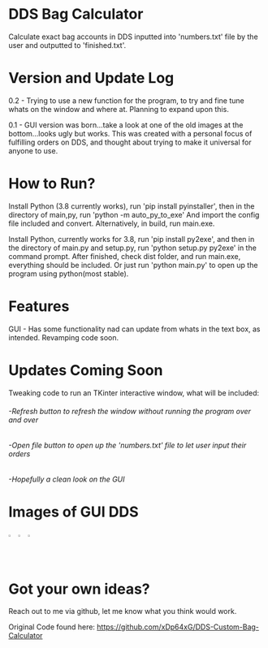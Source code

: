 # DDS Bag Calculator
 Calculate exact bag accounts in DDS inputted into 'numbers.txt' file by the user and outputted to 'finished.txt'.

# Version and Update Log
 0.2 - Trying to use a new function for the program, to try and fine tune whats on the window and where at. Planning to expand upon this.

 0.1 - GUI version was born...take a look at one of the old images at the bottom...looks ugly but works. This was created with a personal focus of fulfilling orders on DDS, and thought about trying to make it universal for anyone to use.

# How to Run?
 Install Python (3.8 currently works), run 'pip install pyinstaller', then in the directory of main,py, run 'python -m auto_py_to_exe' And import the config file included and convert. Alternatively, in build, run main.exe.
 
 Install Python, currently works for 3.8, run 'pip install py2exe', and then in the directory of main.py and setup.py, run 'python setup.py py2exe' in the command prompt. After finished, check dist folder, and run main.exe, everything should be included. Or just run 'python main.py' to open up the program using python(most stable).
 

# Features
 GUI - Has some functionality nad can update from whats in the text box, as intended. Revamping code soon.

# Updates Coming Soon
 Tweaking code to run an TKinter interactive window, what will be included:
###### -Refresh button to refresh the window without running the program over and over
######  -Open file button to open up the 'numbers.txt' file to let user input their orders
######  -Hopefully a clean look on the GUI

# Images of GUI DDS
<div style ="width:60px ; height:60px">
<img src = 'https://snipboard.io/yRgnrH.jpg' alt="Intro of Program" width="25%" height="25%">
<img src = 'https://snipboard.io/5wYRr8.jpg' alt="Update Program" width="25%" height="25%">
<img src = 'https://snipboard.io/Xm47ih.jpg' alt="New data" width="25%" height="25%">

</div>

# Got your own ideas?
Reach out to me via github, let me know what you think would work.

Original Code found here: https://github.com/xDp64xG/DDS-Custom-Bag-Calculator
